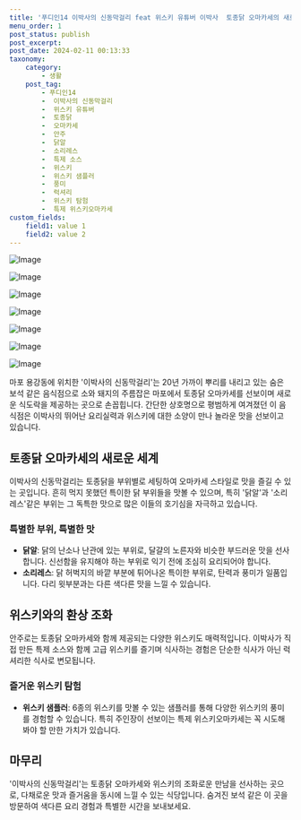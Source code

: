 ```yaml
---
title: '푸디인14 이박사의 신동막걸리 feat 위스키 유튜버 이박사  토종닭 오마카세의 새로운 맛'
menu_order: 1
post_status: publish
post_excerpt: 
post_date: 2024-02-11 00:13:33
taxonomy:
    category:
        - 생활
    post_tag:
        - 푸디인14
        -  이박사의 신동막걸리
        -  위스키 유튜버
        -  토종닭
        -  오마카세
        -  안주
        -  닭알
        -  소리레스
        -  특제 소스
        -  위스키
        -  위스키 샘플러
        -  풍미
        -  럭셔리
        -  위스키 탐험
        -  특제 위스키오마카세
custom_fields:
    field1: value 1
    field2: value 2
---
```


![Image](https://imgnews.pstatic.net/image/009/2024/02/10/0005257072_001_20240210211901035.jpg?type=w647)

![Image](https://imgnews.pstatic.net/image/009/2024/02/10/0005257072_002_20240210211901095.jpg?type=w647)

![Image](https://imgnews.pstatic.net/image/009/2024/02/10/0005257072_003_20240210211901156.png?type=w647)

![Image](https://imgnews.pstatic.net/image/009/2024/02/10/0005257072_004_20240210211901236.png?type=w647)

![Image](https://imgnews.pstatic.net/image/009/2024/02/10/0005257072_005_20240210211901318.gif?type=w647)

![Image](https://imgnews.pstatic.net/image/009/2024/02/10/0005257072_006_20240210211901367.png?type=w647)

![Image](https://imgnews.pstatic.net/image/009/2024/02/10/0005257072_007_20240210211901426.gif?type=w647)

마포 용강동에 위치한 '이박사의 신동막걸리'는 20년 가까이 뿌리를 내리고 있는 숨은 보석 같은 음식점으로 소와 돼지의 주름잡은 마포에서 토종닭 오마카세를 선보이며 새로운 식도락을 제공하는 곳으로 손꼽힙니다. 간단한 상호명으로 평범하게 여겨졌던 이 음식점은 이박사의 뛰어난 요리실력과 위스키에 대한 소양이 만나 놀라운 맛을 선보이고 있습니다.
## 토종닭 오마카세의 새로운 세계
이박사의 신동막걸리는 토종닭을 부위별로 세팅하여 오마카세 스타일로 맛을 즐길 수 있는 곳입니다. 흔히 먹지 못했던 특이한 닭 부위들을 맛볼 수 있으며, 특히 '닭알'과 '소리레스'같은 부위는 그 독특한 맛으로 많은 이들의 호기심을 자극하고 있습니다.
### 특별한 부위, 특별한 맛
- **닭알**: 닭의 난소나 난관에 있는 부위로, 달걀의 노른자와 비슷한 부드러운 맛을 선사합니다. 신선함을 유지해야 하는 부위로 익기 전에 조심히 요리되어야 합니다.
- **소리레스**: 닭 허벅지의 바깥 부분에 튀어나온 특이한 부위로, 탄력과 풍미가 일품입니다. 다리 윗부분과는 다른 색다른 맛을 느낄 수 있습니다.
## 위스키와의 환상 조화
안주로는 토종닭 오마카세와 함께 제공되는 다양한 위스키도 매력적입니다. 이박사가 직접 만든 특제 소스와 함께 고급 위스키를 즐기며 식사하는 경험은 단순한 식사가 아닌 럭셔리한 식사로 변모됩니다.
### 즐거운 위스키 탐험
- **위스키 샘플러**: 6종의 위스키를 맛볼 수 있는 샘플러를 통해 다양한 위스키의 풍미를 경험할 수 있습니다. 특히 주인장이 선보이는 특제 위스키오마카세는 꼭 시도해봐야 할 만한 가치가 있습니다.
## 마무리
'이박사의 신동막걸리'는 토종닭 오마카세와 위스키의 조화로운 만남을 선사하는 곳으로, 다채로운 맛과 즐거움을 동시에 느낄 수 있는 식당입니다. 숨겨진 보석 같은 이 곳을 방문하여 색다른 요리 경험과 특별한 시간을 보내보세요.
